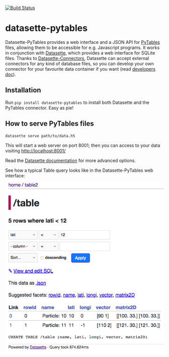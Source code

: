 [![Build Status](https://travis-ci.org/PyTables/datasette-pytables.svg?branch=master)](https://travis-ci.org/PyTables/datasette-pytables)


# datasette-pytables

Datasette-PyTables provides a web interface and a JSON API for [PyTables](https://github.com/PyTables/PyTables) files, allowing them to be accessible for e.g. Javascript programs. It works in conjunction with [Datasette](https://github.com/simonw/datasette), which provides a web interface for SQLite files. Thanks to [Datasette-Connectors](https://github.com/PyTables/datasette-connectors), Datasette can accept external connectors for any kind of database files, so you can develop your own connector for your favourite data container if you want (read [developers doc](https://github.com/PyTables/datasette-pytables/blob/master/DEVELOPERS.md)).

## Installation

Run `pip install datasette-pytables` to install both Datasette and the PyTables connector. Easy as pie!

## How to serve PyTables files

    datasette serve path/to/data.h5

This will start a web server on port 8001; then you can access to your data visiting [http://localhost:8001/](http://localhost:8001/)

Read the [Datasette documentation](http://datasette.readthedocs.io/en/latest/) for more advanced options.

See how a typical Table query looks like in the Datasette-PyTables web interface:

![Datasette Screenshot](/images/Datasette-Screenshot.png)
